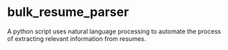 # bulk_resume_parser
A python script uses natural language processing to automate the process of extracting relevant information from resumes.
